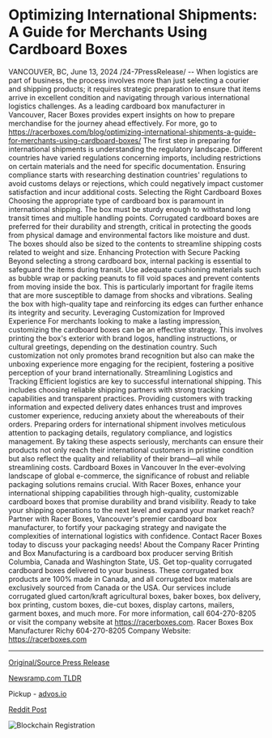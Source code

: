 # Optimizing International Shipments: A Guide for Merchants Using Cardboard Boxes

VANCOUVER, BC, June 13, 2024 /24-7PressRelease/ -- When logistics are part of business, the process involves more than just selecting a courier and shipping products; it requires strategic preparation to ensure that items arrive in excellent condition and navigating through various international logistics challenges. As a leading cardboard box manufacturer in Vancouver, Racer Boxes provides expert insights on how to prepare merchandise for the journey ahead effectively. For more, go to https://racerboxes.com/blog/optimizing-international-shipments-a-guide-for-merchants-using-cardboard-boxes/  The first step in preparing for international shipments is understanding the regulatory landscape. Different countries have varied regulations concerning imports, including restrictions on certain materials and the need for specific documentation. Ensuring compliance starts with researching destination countries' regulations to avoid customs delays or rejections, which could negatively impact customer satisfaction and incur additional costs.  Selecting the Right Cardboard Boxes  Choosing the appropriate type of cardboard box is paramount in international shipping. The box must be sturdy enough to withstand long transit times and multiple handling points. Corrugated cardboard boxes are preferred for their durability and strength, critical in protecting the goods from physical damage and environmental factors like moisture and dust. The boxes should also be sized to the contents to streamline shipping costs related to weight and size.  Enhancing Protection with Secure Packing  Beyond selecting a strong cardboard box, internal packing is essential to safeguard the items during transit. Use adequate cushioning materials such as bubble wrap or packing peanuts to fill void spaces and prevent contents from moving inside the box. This is particularly important for fragile items that are more susceptible to damage from shocks and vibrations. Sealing the box with high-quality tape and reinforcing its edges can further enhance its integrity and security.  Leveraging Customization for Improved Experience  For merchants looking to make a lasting impression, customizing the cardboard boxes can be an effective strategy. This involves printing the box's exterior with brand logos, handling instructions, or cultural greetings, depending on the destination country. Such customization not only promotes brand recognition but also can make the unboxing experience more engaging for the recipient, fostering a positive perception of your brand internationally.  Streamlining Logistics and Tracking  Efficient logistics are key to successful international shipping. This includes choosing reliable shipping partners with strong tracking capabilities and transparent practices. Providing customers with tracking information and expected delivery dates enhances trust and improves customer experience, reducing anxiety about the whereabouts of their orders.  Preparing orders for international shipment involves meticulous attention to packaging details, regulatory compliance, and logistics management. By taking these aspects seriously, merchants can ensure their products not only reach their international customers in pristine condition but also reflect the quality and reliability of their brand—all while streamlining costs.  Cardboard Boxes in Vancouver  In the ever-evolving landscape of global e-commerce, the significance of robust and reliable packaging solutions remains crucial. With Racer Boxes, enhance your international shipping capabilities through high-quality, customizable cardboard boxes that promise durability and brand visibility. Ready to take your shipping operations to the next level and expand your market reach? Partner with Racer Boxes, Vancouver's premier cardboard box manufacturer, to fortify your packaging strategy and navigate the complexities of international logistics with confidence. Contact Racer Boxes today to discuss your packaging needs!  About the Company  Racer Printing and Box Manufacturing is a cardboard box producer serving British Columbia, Canada and Washington State, US. Get top-quality corrugated cardboard boxes delivered to your business. These corrugated box products are 100% made in Canada, and all corrugated box materials are exclusively sourced from Canada or the USA. Our services include corrugated glued carton/kraft agricultural boxes, baker boxes, box delivery, box printing, custom boxes, die-cut boxes, display cartons, mailers, garment boxes, and much more.  For more information, call 604-270-8205 or visit the company website at https://racerboxes.com.  Racer Boxes Box Manufacturer Richy 604-270-8205 Company Website: https://racerboxes.com 

---

[Original/Source Press Release](https://www.24-7pressrelease.com/press-release/511680/optimizing-international-shipments-a-guide-for-merchants-using-cardboard-boxes)
                    

[Newsramp.com TLDR](https://newsramp.com/curated-news/racer-boxes-provides-expert-insights-for-successful-international-shipping/0bf69f5d48c058b4c43c10320e4194e9) 


Pickup - [advos.io](https://advos.io/en/optimizing-international-shipments-racer-boxes-expert-guide-for-merchants/20244106)
 



[Reddit Post](https://www.reddit.com/r/Business_NewsRamp/comments/1det85z/racer_boxes_provides_expert_insights_for/) 



![Blockchain Registration](https://cdn.newsramp.app/24-7PressRelease/qrcode/246/13/oxennkpA.webp)
